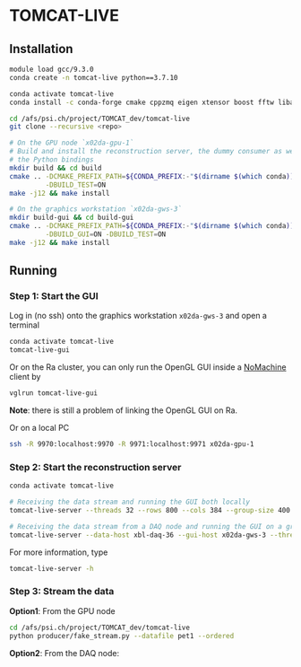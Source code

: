# TOMCAT-LIVE

## Installation

```sh
module load gcc/9.3.0
conda create -n tomcat-live python==3.7.10

conda activate tomcat-live
conda install -c conda-forge cmake cppzmq eigen xtensor boost fftw libastra tbb-devel nlohmann_json spdlog

cd /afs/psi.ch/project/TOMCAT_dev/tomcat-live
git clone --recursive <repo>

# On the GPU node `x02da-gpu-1`
# Build and install the reconstruction server, the dummy consumer as well as
# the Python bindings 
mkdir build && cd build
cmake .. -DCMAKE_PREFIX_PATH=${CONDA_PREFIX:-"$(dirname $(which conda))/../"} \
         -DBUILD_TEST=ON 
make -j12 && make install

# On the graphics workstation `x02da-gws-3`
mkdir build-gui && cd build-gui
cmake .. -DCMAKE_PREFIX_PATH=${CONDA_PREFIX:-"$(dirname $(which conda))/../"} \
         -DBUILD_GUI=ON -DBUILD_TEST=ON 
make -j12 && make install
```

## Running

### Step 1: Start the GUI 

Log in (no ssh) onto the graphics workstation `x02da-gws-3` and open a terminal
```sh
conda activate tomcat-live
tomcat-live-gui
```

Or on the Ra cluster, you can only run the OpenGL GUI inside a [NoMachine](https://www.psi.ch/en/photon-science-data-services/remote-interactive-access
) client by
```sh
vglrun tomcat-live-gui
```
**Note**: there is still a problem of linking the OpenGL GUI on Ra.

Or on a local PC
```sh
ssh -R 9970:localhost:9970 -R 9971:localhost:9971 x02da-gpu-1
```

### Step 2: Start the reconstruction server

```sh
conda activate tomcat-live

# Receiving the data stream and running the GUI both locally
tomcat-live-server --threads 32 --rows 800 --cols 384 --group-size 400

# Receiving the data stream from a DAQ node and running the GUI on a graphics work station
tomcat-live-server --data-host xbl-daq-36 --gui-host x02da-gws-3 --threads 32 --rows 800 --cols 384 --group-size 400
```

For more information, type
```sh
tomcat-live-server -h
```

### Step 3: Stream the data

**Option1**: From the GPU node
```sh
cd /afs/psi.ch/project/TOMCAT_dev/tomcat-live
python producer/fake_stream.py --datafile pet1 --ordered
```

**Option2**: From the DAQ node:
